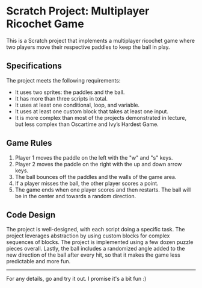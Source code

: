 # Scratch Project: Multiplayer Ricochet Game

This is a Scratch project that implements a multiplayer ricochet game where two players move their respective paddles to keep the ball in play.

## Specifications

The project meets the following requirements:

- It uses two sprites: the paddles and the ball.
- It has more than three scripts in total.
- It uses at least one conditional, loop, and variable.
- It uses at least one custom block that takes at least one input.
- It is more complex than most of the projects demonstrated in lecture, but less complex than Oscartime and Ivy’s Hardest Game.

## Game Rules

1. Player 1 moves the paddle on the left with the "w" and "s" keys.
2. Player 2 moves the paddle on the right with the up and down arrow keys.
3. The ball bounces off the paddles and the walls of the game area.
4. If a player misses the ball, the other player scores a point.
5. The game ends when one player scores and then restarts. The ball will be in the center and towards a random direction.

## Code Design

The project is well-designed, with each script doing a specific task. The project leverages abstraction by using custom blocks for complex sequences of blocks. The project is implemented using a few dozen puzzle pieces overall. Lastly, the ball includes a randomized angle added to the new direction of the ball after every hit, so that it makes the game less predictable and more fun.

---

For any details, go and try it out. I promise it's a bit fun :)